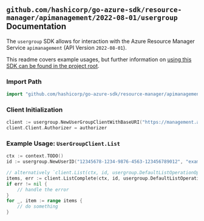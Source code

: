 
## `github.com/hashicorp/go-azure-sdk/resource-manager/apimanagement/2022-08-01/usergroup` Documentation

The `usergroup` SDK allows for interaction with the Azure Resource Manager Service `apimanagement` (API Version `2022-08-01`).

This readme covers example usages, but further information on [using this SDK can be found in the project root](https://github.com/hashicorp/go-azure-sdk/tree/main/docs).

### Import Path

```go
import "github.com/hashicorp/go-azure-sdk/resource-manager/apimanagement/2022-08-01/usergroup"
```


### Client Initialization

```go
client := usergroup.NewUserGroupClientWithBaseURI("https://management.azure.com")
client.Client.Authorizer = authorizer
```


### Example Usage: `UserGroupClient.List`

```go
ctx := context.TODO()
id := usergroup.NewUserID("12345678-1234-9876-4563-123456789012", "example-resource-group", "serviceValue", "userIdValue")

// alternatively `client.List(ctx, id, usergroup.DefaultListOperationOptions())` can be used to do batched pagination
items, err := client.ListComplete(ctx, id, usergroup.DefaultListOperationOptions())
if err != nil {
	// handle the error
}
for _, item := range items {
	// do something
}
```
